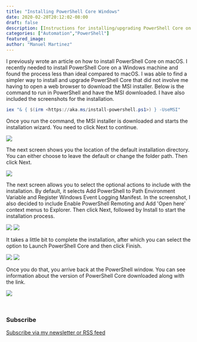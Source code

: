 ```yaml
---
title: "Installing PowerShell Core Windows"
date: 2020-02-20T20:12:02-08:00
draft: false
description: [Instructions for installing/upgrading PowerShell Core on Windows using PowerShell]
categories: ["Automation","PowerShell"]
featured_image:
author: "Manuel Martinez"
---
```


I previously wrote an article on how to install PowerShell Core on macOS. I recently needed to install PowerShell Core on a Windows machine and found the process less than ideal compared to macOS. I was able to find a simpler way to install and upgrade PowerShell Core that did not involve me having to open a web browser to download the MSI installer. Below is the command to run in PowerShell and have the MSI downloaded. I have also included the screenshots for the installation.

```powershell
iex "& { $(irm <https://aka.ms/install-powershell.ps1>) } -UseMSI"
```

Once you run the command, the MSI installer is downloaded and starts the installation wizard. You need to click Next to continue.

<img src = "/images/2020/2020-02/PSCoreWindows1.png"></img>

The next screen shows you the location of the default installation directory. You can either choose to leave the default or change the folder path. Then click Next.

<img src = "/images/2020/2020-02/PSCoreWindows2.png"></img>

The next screen allows you to select the optional actions to include with the installation. By default, it selects Add PowerShell to Path Environment Variable and Register Windows Event Logging Manifest. In the screenshot, I also decided to include Enable PowerShell Remoting and Add 'Open here' context menus to Explorer. Then click Next, followed by Install to start the installation process.

<img src = "/images/2020/2020-02/PSCoreWindows3.png"></img>
<img src = "/images/2020/2020-02/PSCoreWindows4.png"></img>

It takes a little bit to complete the installation, after which you can select the option to Launch PowerShell Core and then click Finish.

<img src = "/images/2020/2020-02/PSCoreWindows5.png"></img>
<img src = "/images/2020/2020-02/PSCoreWindows6.png"></img>

Once you do that, you arrive back at the PowerShell window. You can see information about the version of PowerShell Core downloaded along with the link.

<img src = "/images/2020/2020-02/PSCoreWindows7.png"></img>

<br>
<h3>Subscribe</h3>
<p><a href="/subscribe">Subscribe via my newsletter or RSS feed</a></p>